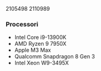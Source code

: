 2105498
2110989

### Processori
- Intel Core i9-13900K
- AMD Ryzen 9 7950X
- Apple M3 Max
- Qualcomm Snapdragon 8 Gen 3
- Intel Xeon W9-3495X
